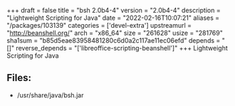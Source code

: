 +++
draft = false
title = "bsh 2.0b4-4"
version = "2.0b4-4"
description = "Lightweight Scripting for Java"
date = "2022-02-16T10:07:21"
aliases = "/packages/103139"
categories = ['devel-extra']
upstreamurl = "http://beanshell.org/"
arch = "x86_64"
size = "261628"
usize = "281769"
sha1sum = "b85d5eae83958481280c6d0a2c117ae11ec06efd"
depends = "[]"
reverse_depends = "['libreoffice-scripting-beanshell']"
+++
Lightweight Scripting for Java

## Files: 
* /usr/share/java/bsh.jar
